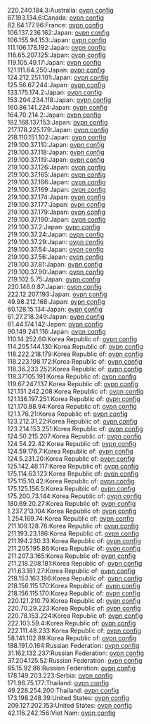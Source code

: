220.240.184.3:Australia: [ovpn config](vpn/220_240_184_3.ovpn)  
67.193.134.6:Canada: [ovpn config](vpn/67_193_134_6.ovpn)  
82.64.177.96:France: [ovpn config](vpn/82_64_177_96.ovpn)  
106.137.236.162:Japan: [ovpn config](vpn/106_137_236_162.ovpn)  
106.155.94.153:Japan: [ovpn config](vpn/106_155_94_153.ovpn)  
111.106.178.192:Japan: [ovpn config](vpn/111_106_178_192.ovpn)  
116.65.207.125:Japan: [ovpn config](vpn/116_65_207_125.ovpn)  
119.105.49.17:Japan: [ovpn config](vpn/119_105_49_17.ovpn)  
121.111.64.250:Japan: [ovpn config](vpn/121_111_64_250.ovpn)  
124.212.251.101:Japan: [ovpn config](vpn/124_212_251_101.ovpn)  
125.56.67.244:Japan: [ovpn config](vpn/125_56_67_244.ovpn)  
133.175.174.2:Japan: [ovpn config](vpn/133_175_174_2.ovpn)  
153.204.234.118:Japan: [ovpn config](vpn/153_204_234_118.ovpn)  
160.86.141.224:Japan: [ovpn config](vpn/160_86_141_224.ovpn)  
164.70.214.2:Japan: [ovpn config](vpn/164_70_214_2.ovpn)  
182.168.137.153:Japan: [ovpn config](vpn/182_168_137_153.ovpn)  
217.178.225.179:Japan: [ovpn config](vpn/217_178_225_179.ovpn)  
218.110.151.102:Japan: [ovpn config](vpn/218_110_151_102.ovpn)  
219.100.37.110:Japan: [ovpn config](vpn/219_100_37_110.ovpn)  
219.100.37.118:Japan: [ovpn config](vpn/219_100_37_118.ovpn)  
219.100.37.119:Japan: [ovpn config](vpn/219_100_37_119.ovpn)  
219.100.37.126:Japan: [ovpn config](vpn/219_100_37_126.ovpn)  
219.100.37.165:Japan: [ovpn config](vpn/219_100_37_165.ovpn)  
219.100.37.166:Japan: [ovpn config](vpn/219_100_37_166.ovpn)  
219.100.37.169:Japan: [ovpn config](vpn/219_100_37_169.ovpn)  
219.100.37.174:Japan: [ovpn config](vpn/219_100_37_174.ovpn)  
219.100.37.177:Japan: [ovpn config](vpn/219_100_37_177.ovpn)  
219.100.37.179:Japan: [ovpn config](vpn/219_100_37_179.ovpn)  
219.100.37.190:Japan: [ovpn config](vpn/219_100_37_190.ovpn)  
219.100.37.2:Japan: [ovpn config](vpn/219_100_37_2.ovpn)  
219.100.37.24:Japan: [ovpn config](vpn/219_100_37_24.ovpn)  
219.100.37.29:Japan: [ovpn config](vpn/219_100_37_29.ovpn)  
219.100.37.54:Japan: [ovpn config](vpn/219_100_37_54.ovpn)  
219.100.37.56:Japan: [ovpn config](vpn/219_100_37_56.ovpn)  
219.100.37.81:Japan: [ovpn config](vpn/219_100_37_81.ovpn)  
219.100.37.90:Japan: [ovpn config](vpn/219_100_37_90.ovpn)  
219.102.5.75:Japan: [ovpn config](vpn/219_102_5_75.ovpn)  
220.146.0.87:Japan: [ovpn config](vpn/220_146_0_87.ovpn)  
222.12.207.193:Japan: [ovpn config](vpn/222_12_207_193.ovpn)  
49.98.212.168:Japan: [ovpn config](vpn/49_98_212_168.ovpn)  
60.128.15.134:Japan: [ovpn config](vpn/60_128_15_134.ovpn)  
61.27.218.249:Japan: [ovpn config](vpn/61_27_218_249.ovpn)  
61.44.174.142:Japan: [ovpn config](vpn/61_44_174_142.ovpn)  
90.149.241.116:Japan: [ovpn config](vpn/90_149_241_116.ovpn)  
110.14.252.60:Korea Republic of: [ovpn config](vpn/110_14_252_60.ovpn)  
114.205.144.130:Korea Republic of: [ovpn config](vpn/114_205_144_130.ovpn)  
118.222.218.179:Korea Republic of: [ovpn config](vpn/118_222_218_179.ovpn)  
118.223.198.172:Korea Republic of: [ovpn config](vpn/118_223_198_172.ovpn)  
118.36.233.252:Korea Republic of: [ovpn config](vpn/118_36_233_252.ovpn)  
118.37.105.191:Korea Republic of: [ovpn config](vpn/118_37_105_191.ovpn)  
119.67.247.137:Korea Republic of: [ovpn config](vpn/119_67_247_137.ovpn)  
121.131.242.208:Korea Republic of: [ovpn config](vpn/121_131_242_208.ovpn)  
121.136.197.251:Korea Republic of: [ovpn config](vpn/121_136_197_251.ovpn)  
121.170.88.94:Korea Republic of: [ovpn config](vpn/121_170_88_94.ovpn)  
121.1.76.21:Korea Republic of: [ovpn config](vpn/121_1_76_21.ovpn)  
123.212.31.22:Korea Republic of: [ovpn config](vpn/123_212_31_22.ovpn)  
123.214.153.251:Korea Republic of: [ovpn config](vpn/123_214_153_251.ovpn)  
124.50.215.207:Korea Republic of: [ovpn config](vpn/124_50_215_207.ovpn)  
124.54.22.42:Korea Republic of: [ovpn config](vpn/124_54_22_42.ovpn)  
124.59.176.7:Korea Republic of: [ovpn config](vpn/124_59_176_7.ovpn)  
124.5.231.20:Korea Republic of: [ovpn config](vpn/124_5_231_20.ovpn)  
125.142.48.117:Korea Republic of: [ovpn config](vpn/125_142_48_117.ovpn)  
175.114.63.123:Korea Republic of: [ovpn config](vpn/175_114_63_123.ovpn)  
175.115.10.42:Korea Republic of: [ovpn config](vpn/175_115_10_42.ovpn)  
175.125.156.5:Korea Republic of: [ovpn config](vpn/175_125_156_5.ovpn)  
175.200.73.144:Korea Republic of: [ovpn config](vpn/175_200_73_144.ovpn)  
180.69.20.27:Korea Republic of: [ovpn config](vpn/180_69_20_27.ovpn)  
1.237.213.104:Korea Republic of: [ovpn config](vpn/1_237_213_104.ovpn)  
1.254.169.74:Korea Republic of: [ovpn config](vpn/1_254_169_74.ovpn)  
211.109.128.78:Korea Republic of: [ovpn config](vpn/211_109_128_78.ovpn)  
211.193.23.186:Korea Republic of: [ovpn config](vpn/211_193_23_186.ovpn)  
211.194.230.33:Korea Republic of: [ovpn config](vpn/211_194_230_33.ovpn)  
211.205.195.86:Korea Republic of: [ovpn config](vpn/211_205_195_86.ovpn)  
211.207.3.165:Korea Republic of: [ovpn config](vpn/211_207_3_165.ovpn)  
211.218.208.181:Korea Republic of: [ovpn config](vpn/211_218_208_181.ovpn)  
211.63.181.27:Korea Republic of: [ovpn config](vpn/211_63_181_27.ovpn)  
218.153.163.186:Korea Republic of: [ovpn config](vpn/218_153_163_186.ovpn)  
218.156.115.170:Korea Republic of: [ovpn config](vpn/218_156_115_170.ovpn)  
218.156.115.170:Korea Republic of: [ovpn config](vpn/218_156_115_170.ovpn)  
220.121.210.79:Korea Republic of: [ovpn config](vpn/220_121_210_79.ovpn)  
220.70.29.223:Korea Republic of: [ovpn config](vpn/220_70_29_223.ovpn)  
220.78.153.224:Korea Republic of: [ovpn config](vpn/220_78_153_224.ovpn)  
222.103.59.4:Korea Republic of: [ovpn config](vpn/222_103_59_4.ovpn)  
222.111.48.233:Korea Republic of: [ovpn config](vpn/222_111_48_233.ovpn)  
58.141.102.89:Korea Republic of: [ovpn config](vpn/58_141_102_89.ovpn)  
188.191.0.164:Russian Federation: [ovpn config](vpn/188_191_0_164.ovpn)  
31.162.132.237:Russian Federation: [ovpn config](vpn/31_162_132_237.ovpn)  
37.204.125.52:Russian Federation: [ovpn config](vpn/37_204_125_52.ovpn)  
85.15.92.86:Russian Federation: [ovpn config](vpn/85_15_92_86.ovpn)  
178.149.203.223:Serbia: [ovpn config](vpn/178_149_203_223.ovpn)  
171.96.75.177:Thailand: [ovpn config](vpn/171_96_75_177.ovpn)  
49.228.254.200:Thailand: [ovpn config](vpn/49_228_254_200.ovpn)  
173.198.248.39:United States: [ovpn config](vpn/173_198_248_39.ovpn)  
209.127.202.153:United States: [ovpn config](vpn/209_127_202_153.ovpn)  
42.116.242.156:Viet Nam: [ovpn config](vpn/42_116_242_156.ovpn)  
